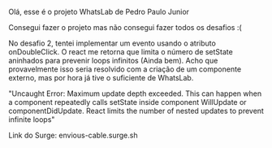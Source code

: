 Olá, esse é o projeto WhatsLab de Pedro Paulo Junior

Consegui fazer o projeto mas não consegui fazer todos os desafios :(

No desafio 2, tentei implementar um evento usando o atributo onDoubleClick.
O react me retorna que limita o número de setState aninhados para prevenir
loops infinitos (Ainda bem). Acho que provavelmente isso seria resolvido
com a criação de um componente externo, mas por hora já tive o suficiente 
de WhatsLab.

"Uncaught Error: Maximum update depth exceeded. 
This can happen when a component repeatedly calls setState inside component
WillUpdate or componentDidUpdate. 
React limits the number of nested updates to prevent infinite loops"

Link do Surge:
envious-cable.surge.sh


